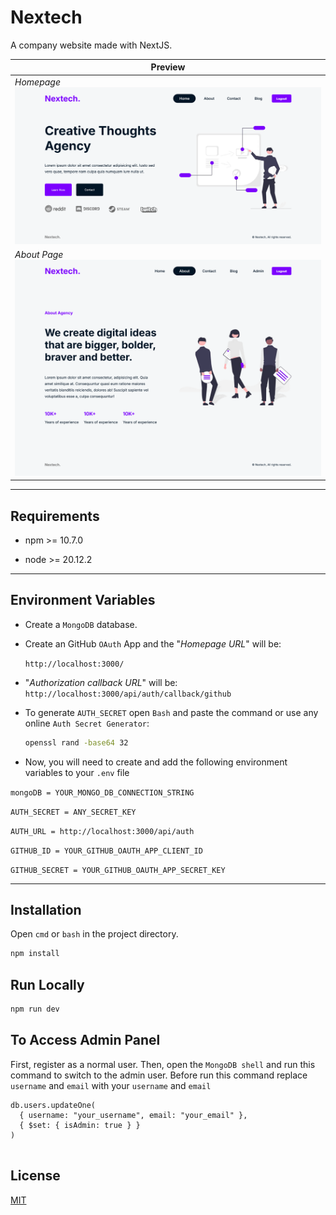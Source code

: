 # Nextech

A company website made with NextJS.

| Preview                              |
| ------------------------------------ |
| *Homepage*<br/>![](previews/1.png)   |
| *About Page*<br/>![](previews/2.png) |

---

## Requirements

- npm >= 10.7.0

- node >= 20.12.2

---

## Environment Variables

- Create a `MongoDB` database.

- Create an GitHub `OAuth` App and the "*Homepage URL*" will be:
  
  `http://localhost:3000/`

- "*Authorization callback URL*" will be: `http://localhost:3000/api/auth/callback/github`

- To generate `AUTH_SECRET` open `Bash` and paste the command or use any online `Auth Secret Generator`:
  
  ```bash
  openssl rand -base64 32
  ```

- Now, you will need to create and add the following environment variables to your `.env` file

`mongoDB = YOUR_MONGO_DB_CONNECTION_STRING`

`AUTH_SECRET = ANY_SECRET_KEY`

`AUTH_URL = http://localhost:3000/api/auth`

`GITHUB_ID = YOUR_GITHUB_OAUTH_APP_CLIENT_ID`

`GITHUB_SECRET = YOUR_GITHUB_OAUTH_APP_SECRET_KEY`

---

## Installation

Open `cmd` or `bash` in the project directory.

```bash
npm install
```

## Run Locally

```bash
npm run dev
```

## To Access Admin Panel

First, register as a normal user. Then, open the `MongoDB shell` and run this command to switch to the admin user. Before run this command replace `username` and `email` with your `username` and `email`

```mongodb
db.users.updateOne(
  { username: "your_username", email: "your_email" },
  { $set: { isAdmin: true } }
)


```

## License

[MIT](https://choosealicense.com/licenses/mit/)
